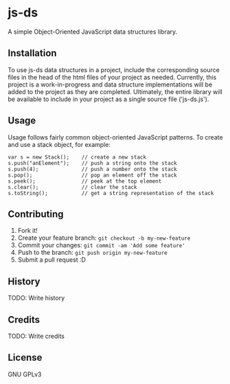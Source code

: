 # js-ds

A simple Object-Oriented JavaScript data structures library. 

## Installation

To use js-ds data structures in a project, include the corresponding source
files in the head of the html files of your project as needed. Currently, this 
project is a work-in-progress and data structure implementations will be added 
to the project as they are completed. Ultimately, the entire library will be
available to include in your project as a single source file ('js-ds.js').

## Usage

Usage follows fairly common object-oriented JavaScript patterns. To create and 
use a stack object, for example:

    var s = new Stack(); 	// create a new stack
    s.push("anElement"); 	// push a string onto the stack
    s.push(4);			 	// push a number onto the stack
    s.pop();			 	// pop an element off the stack
    s.peek();			 	// peek at the top element
    s.clear();			 	// clear the stack
    s.toString();		 	// get a string representation of the stack

## Contributing

1. Fork it!
2. Create your feature branch: `git checkout -b my-new-feature`
3. Commit your changes: `git commit -am 'Add some feature'`
4. Push to the branch: `git push origin my-new-feature`
5. Submit a pull request :D

## History

TODO: Write history

## Credits

TODO: Write credits

## License

GNU GPLv3